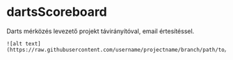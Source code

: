 # dartsScoreboard
Darts mérközés levezető projekt távirányítóval, email értesítéssel.
```
![alt text](https://raw.githubusercontent.com/username/projectname/branch/path/to/img.png)
```
<!--stackedit_data:
eyJoaXN0b3J5IjpbMTU0NDUwMTIxNSw0ODE4MDM2NjIsLTcxMj
c5ODM1OCw0ODE4MDM2NjIsLTEwMTIyNTQ4MDddfQ==
-->